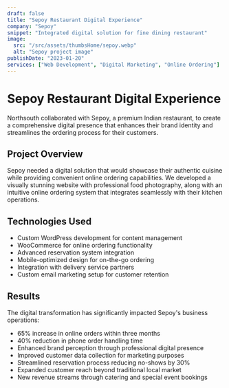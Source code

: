 ```yaml
---
draft: false
title: "Sepoy Restaurant Digital Experience"
company: "Sepoy"
snippet: "Integrated digital solution for fine dining restaurant"
image:
  src: "/src/assets/thumbsHome/sepoy.webp"
  alt: "Sepoy project image"
publishDate: "2023-01-20"
services: ["Web Development", "Digital Marketing", "Online Ordering"]
---
```


# Sepoy Restaurant Digital Experience

Northsouth collaborated with Sepoy, a premium Indian restaurant, to create a comprehensive digital presence that enhances their brand identity and streamlines the ordering process for their customers.

## Project Overview

Sepoy needed a digital solution that would showcase their authentic cuisine while providing convenient online ordering capabilities. We developed a visually stunning website with professional food photography, along with an intuitive online ordering system that integrates seamlessly with their kitchen operations.

## Technologies Used

- Custom WordPress development for content management
- WooCommerce for online ordering functionality
- Advanced reservation system integration
- Mobile-optimized design for on-the-go ordering
- Integration with delivery service partners
- Custom email marketing setup for customer retention

## Results

The digital transformation has significantly impacted Sepoy's business operations:

- 65% increase in online orders within three months
- 40% reduction in phone order handling time
- Enhanced brand perception through professional digital presence
- Improved customer data collection for marketing purposes
- Streamlined reservation process reducing no-shows by 30%
- Expanded customer reach beyond traditional local market
- New revenue streams through catering and special event bookings